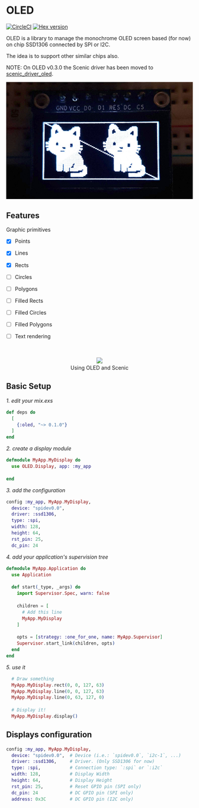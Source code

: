 # OLED

[![CircleCI](https://circleci.com/gh/pappersverk/oled.svg?style=svg)](https://circleci.com/gh/pappersverk/oled)
[![Hex version](https://img.shields.io/hexpm/v/oled.svg "Hex version")](https://hex.pm/packages/oled)


OLED is a library to manage the monochrome OLED screen based (for now) on chip SSD1306 connected by SPI or I2C.

The idea is to support other similar chips also.

NOTE: On OLED v0.3.0 the Scenic driver has been moved to [scenic_driver_oled](https://github.com/pappersverk/scenic_driver_oled).

![Sample](images/sample.jpeg)

## Features

Graphic primitives
- [x] Points
- [x] Lines
- [x] Rects
- [ ] Circles
- [ ] Polygons
- [ ] Filled Rects
- [ ] Filled Circles
- [ ] Filled Polygons
- [ ] Text rendering



<p align="center">
  <br>
  <br>
  <img src="images/scenic_preview.gif"><br>
  Using OLED and Scenic
  <br>
</p>




## Basic Setup

*1. edit your mix.exs*

```elixir
def deps do
  [
    {:oled, "~> 0.1.0"}
  ]
end
```

*2. create a display module*

```elixir
defmodule MyApp.MyDisplay do
  use OLED.Display, app: :my_app

end
```

*3. add the configuration*

```elixir
config :my_app, MyApp.MyDisplay,
  device: "spidev0.0",
  driver: :ssd1306,
  type: :spi,
  width: 128,
  height: 64,
  rst_pin: 25,
  dc_pin: 24
```

*4. add your application's supervision tree*
```elixir
defmodule MyApp.Application do
  use Application

  def start(_type, _args) do
    import Supervisor.Spec, warn: false

    children = [
      # Add this line
      MyApp.MyDisplay
    ]

    opts = [strategy: :one_for_one, name: MyApp.Supervisor]
    Supervisor.start_link(children, opts)
  end
end
```

*5. use it*

```elixir
  # Draw something
  MyApp.MyDisplay.rect(0, 0, 127, 63)
  MyApp.MyDisplay.line(0, 0, 127, 63)
  MyApp.MyDisplay.line(0, 63, 127, 0)

  # Display it!
  MyApp.MyDisplay.display()
```

## Displays configuration

```elixir
config :my_app, MyApp.MyDisplay,
  device: "spidev0.0",  # Device (i.e.: `spidev0.0`, `i2c-1`, ...)
  driver: :ssd1306,     # Driver. (Only SSD1306 for now)
  type: :spi,           # Connection type: `:spi` or `:i2c`
  width: 128,           # Display Width
  height: 64,           # Display Height
  rst_pin: 25,          # Reset GPIO pin (SPI only)
  dc_pin: 24            # DC GPIO pin (SPI only)
  address: 0x3C         # DC GPIO pin (I2C only)
```

